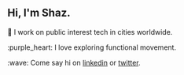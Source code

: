 ## Hi, I'm Shaz. 

:iphone: I work on public interest tech in cities worldwide. 




<p>
:purple_heart: I love exploring functional movement. 
<p>
  :wave: Come say hi on <a href = "https://www.linkedin.com/in/shazjameson">linkedin</a> or <a href="https://twitter.com/shazjameson">twitter</a>.
